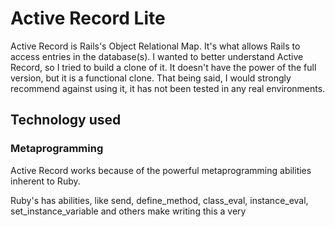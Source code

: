 # Active Record Lite

Active Record is Rails's Object Relational Map.
It's what allows Rails to access entries in the database(s).
I wanted to better understand Active Record, so I tried to build a clone of it. It doesn't have the power of the full version, but it is a functional clone.
That being said, I would strongly recommend against using it, it has not been tested in any real environments.

## Technology used

### Metaprogramming
Active Record works because of the powerful metaprogramming abilities inherent to Ruby.

Ruby's has  abilities, like send, define_method, class_eval, instance_eval, set_instance_variable and others make writing  this a very  